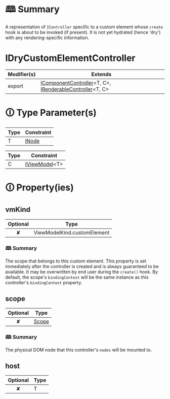 # &#128366; Summary

A representation of `IController` specific to a custom element whose `create` hook is about to be invoked (if present).
It is not yet hydrated (hence 'dry') with any rendering-specific information.

# IDryCustomElementController

| Modifier(s)                            | Extends                                    |
|----------------------------------------|--------------------------------------------|
| export | [IComponentController](https://hamedfathi.gitbook.io/aurelia-2-doc-api/runtime/interface/lifecycle/icomponentcontroller)&lt;T, C&gt;, [IRenderableController](https://hamedfathi.gitbook.io/aurelia-2-doc-api/runtime/interface/lifecycle/irenderablecontroller)&lt;T, C&gt; |

# &#128712; Type Parameter(s)

| Type | Constraint                                                                           |
| ---- | ------------------------------------------------------------------------------------ |
| T    | [INode](https://hamedfathi.gitbook.io/aurelia-2-doc-api/runtime/interface/dom/inode) |

| Type | Constraint                                                                                                    |
| ---- | ------------------------------------------------------------------------------------------------------------- |
| C    | [IViewModel](https://hamedfathi.gitbook.io/aurelia-2-doc-api/runtime/interface/lifecycle/iviewmodel)&lt;T&gt; |

# &#128712; Property(ies)

## vmKind

| Optional                           | Type                         |
|:----------------------------------:|------------------------------|
| ✘ | ViewModelKind.customElement |

### &#128366; Summary

The scope that belongs to this custom element. This property is set immediately after the controller is created and is always guaranteed to be available.
It may be overwritten by end user during the `create()` hook.
By default, the scope's `bindingContext` will be the same instance as this controller's `bindingContext` property.

## scope

| Optional                           | Type                         |
|:----------------------------------:|------------------------------|
| ✘ | [Scope](https://hamedfathi.gitbook.io/aurelia-2-doc-api/runtime/observation/class/binding-context/scope) |

### &#128366; Summary

The physical DOM node that this controller's `nodes` will be mounted to.

## host

| Optional                           | Type                         |
|:----------------------------------:|------------------------------|
| ✘ | T |